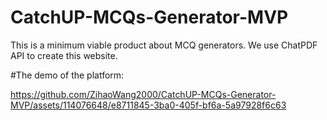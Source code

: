 # CatchUP-MCQs-Generator-MVP

This is a minimum viable product about MCQ generators. We use ChatPDF API to create this website. 

#The demo of the platform:

https://github.com/ZihaoWang2000/CatchUP-MCQs-Generator-MVP/assets/114076648/e8711845-3ba0-405f-bf6a-5a97928f6c63

